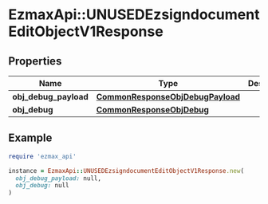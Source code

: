 # EzmaxApi::UNUSEDEzsigndocumentEditObjectV1Response

## Properties

| Name | Type | Description | Notes |
| ---- | ---- | ----------- | ----- |
| **obj_debug_payload** | [**CommonResponseObjDebugPayload**](CommonResponseObjDebugPayload.md) |  | [optional] |
| **obj_debug** | [**CommonResponseObjDebug**](CommonResponseObjDebug.md) |  | [optional] |

## Example

```ruby
require 'ezmax_api'

instance = EzmaxApi::UNUSEDEzsigndocumentEditObjectV1Response.new(
  obj_debug_payload: null,
  obj_debug: null
)
```

